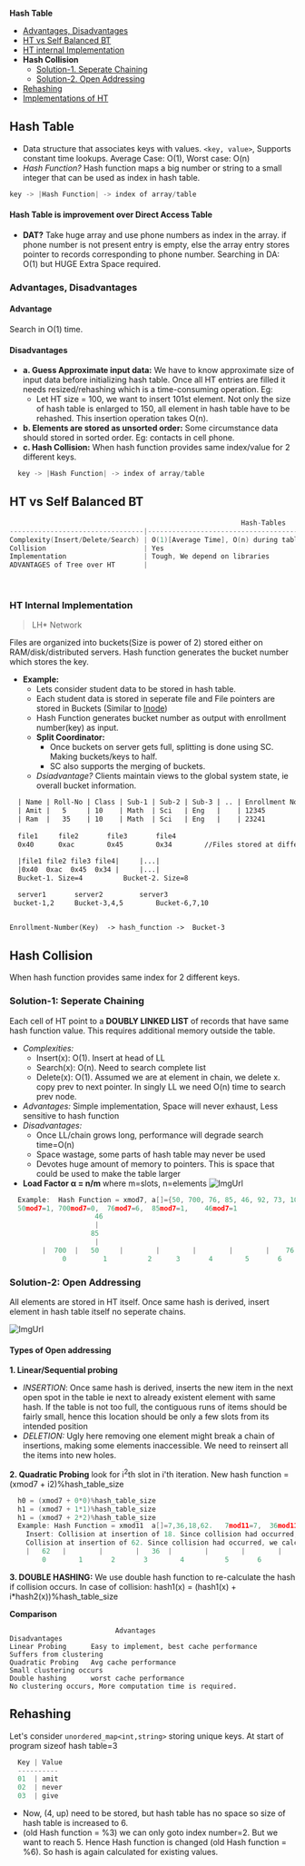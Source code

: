 **Hash Table**
- [Advantages, Disadvantages](#adv)
- [HT vs Self Balanced BT](#vs)
- [HT internal Implementation](#int)
- **Hash Collision**
  - [Solution-1. Seperate Chaining](#sc)
  - [Solution-2. Open Addressing](#oa)
- [Rehashing](#re)
- [Implementations of HT](Implementations)

## Hash Table
- Data structure that associates keys with values. `<key, value>`, Supports constant time lookups. Average Case: O(1), Worst case: O(n)
- *Hash Function?* Hash function maps a big number or string to a small integer that can be used as index in hash table.
```c
key -> |Hash Function| -> index of array/table
```
#### Hash Table is improvement over Direct Access Table
- **DAT?** Take huge array and use phone numbers as index in the array. if phone number is not present entry is empty, else the array entry stores pointer to records corresponding to phone number. Searching in DA: O(1) but HUGE Extra Space required.

<a name=adv></a>
### Advantages, Disadvantages
#### Advantage
Search in O(1) time.

#### Disadvantages
- **a. Guess Approximate input data:** We have to know approximate size of input data before initializing hash table. Once all HT entries are filled it needs resized/rehashing which is a time-consuming operation. Eg:
  - Let HT size = 100, we want to  insert 101st element. Not only the size of hash table is enlarged to 150, all element in hash table have to be rehashed. This insertion operation takes O(n).
- **b. Elements are stored as unsorted order:** Some circumstance data should stored in sorted order. Eg: contacts in cell phone.
- **c. Hash Collision:** When hash function provides same index/value for 2 different keys.
```c
  key -> |Hash Function| -> index of array/table
```

<a name=vs></a>
## HT vs Self Balanced BT
```c
                                                         Hash-Tables            |        Self-Balancing BT
---------------------------------|----------------------------------------------|----------------------------------
Complexity(Insert/Delete/Search) | O(1)[Average Time], O(n) during table resize | O(log n)[guaranteed all times].
Collision                        | Yes                                          | never
Implementation                   | Tough, We depend on libraries                | Easy, we can implement our own customized BST
ADVANTAGES of Tree over HT       |                                              | 1. Data can be retrieved in sorted order. inorder-traversal: O(n)
                                                                                | 2. lowest, biggest element finding: easy
                                                                                | 3. No need to guess size of input data.
```

<a name=int></a>
### HT Internal Implementation
> LH* Network

Files are organized into buckets(Size is power of 2) stored either on RAM/disk/distributed servers. Hash function generates the bucket number which stores the key.
- **Example:**
  - Lets consider student data to be stored in hash table.
  - Each student data is stored in seperate file and File pointers are stored in Buckets (Similar to [Inode](/Operating_Systems/Linux/FileSystem/I_Node_IndexNode.md))
  - Hash Function generates bucket number as output with enrollment number(key) as input.
  - **Split Coordinator:** 
    - Once buckets on server gets full, splitting is done using SC. Making buckets/keys to half.
    - SC also supports the merging of buckets.
  - *Dsiadvantage?* Clients maintain views to the global system state, ie overall bucket information.
```html
  | Name | Roll-No | Class | Sub-1 | Sub-2 | Sub-3 | .. | Enrollment No(Unique Key) |
  | Amit |   5     | 10    | Math  | Sci   | Eng   |    | 12345                     | <- File-1
  | Ram  |   35    | 10    | Math  | Sci   | Eng   |    | 23241                     | <- File-2
  
  file1		file2		file3		file4
  0x40		0xac		0x45		0x34		//Files stored at different addresses
  
  |file1 file2 file3 file4|		|...|
  |0x40  0xac  0x45  0x34 |		|...|
  Bucket-1. Size=4			Bucket-2. Size=8

  server1		server2			server3
 bucket-1,2		Bucket-3,4,5		Bucket-6,7,10


Enrollment-Number(Key)  -> hash_function ->  Bucket-3
```

## Hash Collision
When hash function provides same index for 2 different keys.
<a name=sc1></a>
### Solution-1: Seperate Chaining
Each cell of HT point to a **DOUBLY LINKED LIST** of records that have same hash function value. This requires additional memory outside the table.
- _Complexities:_ 
  - Insert(x): O(1). Insert at head of LL
  - Search(x): O(n). Need to search complete list
  - Delete(x): O(1). Assumed we are at element in chain, we delete x. copy prev to next pointer. In singly LL we need O(n) time to search prev node.
- _Advantages:_ Simple implementation, Space will never exhaust, Less sensitive to hash function
- _Disadvantages:_
  - Once LL/chain grows long, performance will degrade search time=O(n)
  - Space wastage, some parts of hash table may never be used
  - Devotes huge amount of memory to pointers. This is space that could be used to make the table larger
- **Load Factor α = n/m** where m=slots, n=elements
![ImgUrl](https://i.ibb.co/XWZfxwX/chain.png)        
```c
  Example:  Hash Function = xmod7, a[]={50, 700, 76, 85, 46, 92, 73, 10}        
  50mod7=1, 700mod7=0,  76mod7=6,  85mod7=1,    46mod7=1
                     46
                     |
                    85
                     |
        |  700  |   50     |        |        |        |        |    76    |        Hash Table
             0         1          2      3       4        5       6
```
<a name=oa></a>
### Solution-2: Open Addressing  
All elements are stored in HT itself. Once same hash is derived, insert element in hash table itself no seperate chains.

![ImgUrl](https://i.ibb.co/b7Qnkh2/oa.png)

#### Types of Open addressing
**1. Linear/Sequential probing**
- *INSERTION*: Once same hash is derived, inserts the new item in the next open spot in the table ie next to already existent element with same hash. If the table is not too full, the contiguous runs of items should be fairly small, hence this location should be only a few slots from its intended position
- *DELETION:* Ugly here removing one element might break a chain of insertions, making some elements inaccessible. We need to reinsert all the items into new holes.
  
**2. Quadratic Probing**
look for i<sup>2</sup>th slot in i'th iteration. New hash function = (xmod7 + i2)%hash_table_size
```c
  h0 = (xmod7 + 0*0)%hash_table_size
  h1 = (xmod7 + 1*1)%hash_table_size
  h1 = (xmod7 + 2*2)%hash_table_size
  Example: Hash Function = xmod11  a[]=7,36,18,62.   7mod11=7,  36mod11=3,  18mod11=7,  62mod11=7
    Insert: Collision at insertion of 18. Since collision had occurred, we calculate h1 = (18mod11 + 1*1 = 8)
    Collision at insertion of 62. Since collision had occurred, we calculate h1 = (18mod11 + 1*1 = 8) which is occupied.  We calculate h2= (62mod11+ 2*2 = 11). This goes to index 0. And we insert.
    |   62   |        |        |   36  |        |        |        |    7     |   18     |        |        |
        0        1       2       3        4          5       6         7          8        9        10
```

**3. DOUBLE HASHING:** We use double hash function to re-calculate the hash if collision occurs.  In case of collision: hash1(x) = (hash1(x) + i*hash2(x))%hash_table_size

**Comparison**
```
                          Advantages                                     Disadvantages
Linear Probing      Easy to implement, best cache performance        Suffers from clustering
Quadratic Probing   Avg cache performance                            Small clustering occurs
Double hashing      worst cache performance                          No clustering occurs, More computation time is required.
```

<a name=re></a>
## Rehashing
Let's consider `unordered_map<int,string>` storing unique keys. At start of program sizeof hash table=3
```c
  Key | Value
  ----------
  01  | amit
  02  | never
  03  | give
```
- Now, (4, up) need to be stored, but hash table has no space so size of hash table is increased to 6. 
- (old Hash function = %3) we can only goto index number=2. But we want to reach 5. Hence Hash function is changed (old Hash function = %6). So hash is again calculated for existing values.
